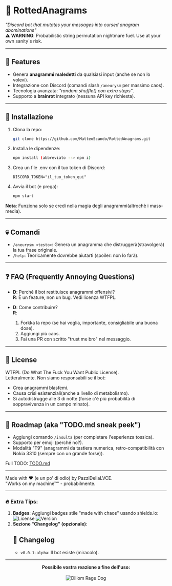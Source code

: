 # 🤪 RottedAnagrams 

*"Discord bot that mutates your messages into cursed anagram abominations"*  
⚠️ **WARNING**: Probabilistic string permutation nightmare fuel. Use at your own sanity's risk.

---

## 📌 Features
- Genera **anagrammi maledetti** da qualsiasi input (anche se non lo volevi).
- Integrazione con Discord (comandi slash `/aneurysm` per massimo caos).
- Tecnologia avanzata: *"random.shuffle() con extra steps"*.
- Supporto a **brainrot** integrato (nessuna API key richiesta).

---

## 🚀 Installazione
1. Clona la repo:
    ```bash
    git clone https://github.com/MatteoScando/RottedAnagrams.git
    ```
2. Installa le dipendenze:
    ```bash
    npm install (abbreviato --> npm i)
    ```
3. Crea un file .env con il tuo token di Discord:
    ```env
    DISCORD_TOKEN="il_tuo_token_qui"
    ```
4. Avvia il bot (e prega):
    ```bash
    npm start
    ```

**Nota**: Funziona solo se credi nella magia degli anagrammi(altrochè i mass-media).

---

## 💀 Comandi
- `/aneurysm <testo>`: Genera un anagramma che distruggerà(stravolgerà) la tua frase originale.
- `/help`: Teoricamente dovrebbe aiutarti (spoiler: non lo farà).

---

## ❓ FAQ (Frequently Annoying Questions)
- **D**: Perché il bot restituisce anagrammi offensivi?  
  **R**: È un feature, non un bug. Vedi licenza WTFPL.

- **D**: Come contribuire?  
  **R**:
  1. Forkka la repo (se hai voglia, importante, consigliabile una buona dose).
  2. Aggiungi più caos.
  3. Fai una PR con scritto "trust me bro" nel messaggio.

---

## 📜 License
WTFPL (Do What The Fuck You Want Public License).  
Letteralmente. Non siamo responsabili se il bot:
- Crea anagrammi blasfemi.
- Causa crisi esistenziali(anche a livello di metabolismo).
- Si autodistrugge alle 3 di notte (forse c'è più probabilità di soppravivenza in un campo minato).

---

## 🌟 Roadmap (aka "TODO.md sneak peek")
- Aggiungi comando `/insulta` (per completare l'esperienza tossica).
- Supporto per emoji (perché no?).
- Modalità "T9" (anagrammi da tastiera numerica, retro-compatibilità con Nokia 3310 (sempre con un grande forse)).

Full TODO: [TODO.md](./TODO.md)

---

Made with ❤️ (e un po' di odio) by PazziDellaLVCE.  
"Works on my machine™" - probabilmente.

---

### 🔥 Extra Tips:
1. **Badges**: Aggiungi badges stile "made with chaos" usando shields.io:
   ![License](https://img.shields.io/badge/license-WTFPL-red)
   ![Version](https://img.shields.io/badge/version-0.0.1--alpha-purple)
2. **Sezione "Changelog" (opzionale)**:
   ## 📜 Changelog
   - `v0.0.1-alpha`: Il bot esiste (miracolo).
---

<p align="center">
  <strong>Possibile vostra reazione a fine dell'uso:</strong><br><br>
  <img src="https://media1.tenor.com/m/-SoMK6niJR0AAAAd/dillom-rage-dog.gif" alt="Dillom Rage Dog">
</p>
